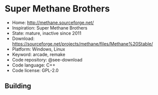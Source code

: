 # Super Methane Brothers

- Home: http://methane.sourceforge.net/
- Inspiration: Super Methane Brothers
- State: mature, inactive since 2011
- Download: https://sourceforge.net/projects/methane/files/Methane%20Stable/
- Platform: Windows, Linux
- Keyword: arcade, remake
- Code repository: @see-download
- Code language: C++
- Code license: GPL-2.0

## Building

